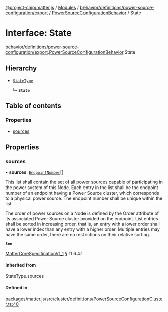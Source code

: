 [@project-chip/matter.js](../README.md) / [Modules](../modules.md) / [behavior/definitions/power-source-configuration/export](../modules/behavior_definitions_power_source_configuration_export.md) / [PowerSourceConfigurationBehavior](../modules/behavior_definitions_power_source_configuration_export.PowerSourceConfigurationBehavior.md) / State

# Interface: State

[behavior/definitions/power-source-configuration/export](../modules/behavior_definitions_power_source_configuration_export.md).[PowerSourceConfigurationBehavior](../modules/behavior_definitions_power_source_configuration_export.PowerSourceConfigurationBehavior.md).State

## Hierarchy

- [`StateType`](../modules/behavior_definitions_power_source_configuration_export._internal_.md#statetype)

  ↳ **`State`**

## Table of contents

### Properties

- [sources](behavior_definitions_power_source_configuration_export.PowerSourceConfigurationBehavior.State.md#sources)

## Properties

### sources

• **sources**: [`EndpointNumber`](../modules/datatype_export.md#endpointnumber)[]

This list shall contain the set of all power sources capable of participating in the power system of
this Node. Each entry in the list shall be the endpoint number of an endpoint having a Power Source
cluster, which corresponds to a physical power source. The endpoint number shall be unique within the
list.

The order of power sources on a Node is defined by the Order attribute of its associated Power Source
cluster provided on the endpoint. List entries shall be sorted in increasing order, that is, an entry
with a lower order shall have a lower index than any entry with a higher order. Multiple entries may
have the same order, there are no restrictions on their relative sorting.

**`See`**

[MatterCoreSpecificationV1_1](spec_export.MatterCoreSpecificationV1_1.md) § 11.6.4.1

#### Inherited from

StateType.sources

#### Defined in

[packages/matter.js/src/cluster/definitions/PowerSourceConfigurationCluster.ts:40](https://github.com/project-chip/matter.js/blob/3adaded6/packages/matter.js/src/cluster/definitions/PowerSourceConfigurationCluster.ts#L40)
